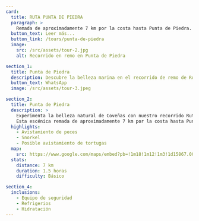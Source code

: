 ```yaml
---
card:
  title: RUTA PUNTA DE PIEDRA
  paragraph: >
    Remada de aproximadamente 7 km por la costa hasta Punta de Piedra. Posibilidad de avistamiento de peces, con un pequeño arrecife para hacer snorkel. Duración de aproximadamente una hora y media con un costo de 80,000 pesos.
  button_text: Leer más...
  button_link: /tours/punta-de-piedra
  image:
    src: /src/assets/tour-2.jpg
    alt: Recorrido en remo en Punta de Piedra

section_1:
  title: Punta de Piedra
  description: Descubre la belleza marina en el recorrido de remo de Ruta Punta de Piedra
  button_text: WhatsApp
  image: /src/assets/tour-3.jpeg

section_2:
  title: Punta de Piedra
  description: >
    Experimenta la belleza natural de Coveñas con nuestro recorrido Ruta Punta de Piedra.
    Esta escénica remada de aproximadamente 7 km por la costa hasta Punta de Piedra ofrece la posibilidad de avistamiento de peces. Incluye un pequeño arrecife para hacer snorkel, donde podrás observar peces y, en algunos casos, tortugas, especialmente temprano en la mañana.
  highlights:
    - Avistamiento de peces
    - Snorkel
    - Posible avistamiento de tortugas
  map:
    src: https://www.google.com/maps/embed?pb=!1m18!1m12!1m3!1d15867.009911374053!2d-75.61020612716673!3d6.163894277135764!2m3!1f0!2f0!3f0!3m2!1i1024!2i768!4f13.1!3m3!1m2!1s0x8e4683cb1d5771e9%3A0x4fda2fc926473c68!2sPolideportivo%20Sur%20de%20Envigado!5e0!3m2!1sen!2sco
  stats:
    distance: 7 km
    duration: 1.5 horas
    difficulty: Básico

section_4:
  inclusions:
    - Equipo de seguridad
    - Refrigerios
    - Hidratación
---
```

